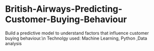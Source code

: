 # British-Airways-Predicting-Customer-Buying-Behaviour
Build a predictive model to understand factors that influence customer buying behaviour.\n
Technolgy used: Machine Learning, Python ,Data analysis
